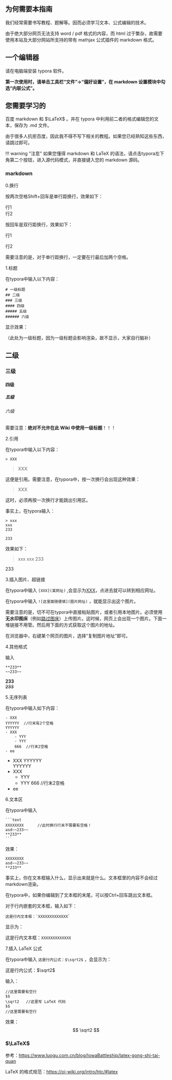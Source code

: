## 为何需要本指南

我们经常需要书写教程、题解等。因而必须学习文本、公式编辑的技术。

由于绝大部分网页无法支持 word / pdf 格式的内容，而 html 过于繁杂，故需要使用本站及大部分网站所支持的带有 mathjax 公式插件的 markdown 格式。

## 一个编辑器

请在电脑端安装 typora 软件。

**第一次使用时，请单击工具栏“文件”->“偏好设置”，在 markdown 设置模块中勾选“内联公式”。**

## 您需要学习的

百度 markdown 和 $\LaTeX$ 。并在 typora 中利用前二者的格式编辑您的文本，保存为 .md 文件。

由于很多人抗拒百度，因此我不得不写下相关的教程。如果您已经熟知这些东西，请跳过即可。

!!! warning "注意"
    如果您懂得 markdown 和 LaTeX 的语法，请点击typora左下角第二个按钮，进入源代码模式，并直接键入您的 markdown 源码。

### markdown

0.换行

按两次空格Shift+回车是单行距换行，效果如下：

行1  
行2

按回车是双行距换行，效果如下：

行1

行2

需要注意的是，对于单行距换行，一定要在行最后加两个空格。

1.标题

在typora中输入以下内容：

```text
# 一级标题
## 二级
### 三级
#### 四级
##### 五级
###### 六级
```

显示效果：

（此处为一级标题，因为一级标题会影响渲染，故不显示，大家自行脑补）

## 二级
### 三级
#### 四级
##### 五级
###### 六级

需要注意：**绝对不允许在此 Wiki 中使用一级标题**！！！

2.引用

在typora中输入以下内容：

```text
> XXX
```

> XXX

这便是引用。需要注意，在typora中，按一次换行会出现这种效果：

> XXX
>
> 

这时，必须再按一次换行才能跳出引用区。

事实上，在typora输入：

```text
> xxx
xxx
233

233
```

效果如下：

> xxx
> xxx
> 233

233

3.插入图片、超链接

在typora中输入 `[XXX](某网址)` ,会显示为[XXX](某网址)，点进去就可以转到相应网址。

在typora中输入 `![这里面随便填](图片网址)` ，就能显示出这个图片。

需要注意的是，切不可在typora中直接粘贴图片，或者引用本地图片。必须使用**无水印图床**（例如[路过图床](https://imgchr.com/)）上传图片。这时候，网页上会出现一个图片。下面一堆链接不用管。然后用下面的方式获取这个图片的地址。

在浏览器中，右键某个网页的图片，选择“复制图片地址”即可。

4.其他格式

输入

```text
**233**  
~~233~~
```

**233**  
~~233~~

5.无序列表

在typora中输入如下内容：

```text
- XXX
YYYYYY  //行末有2个空格
YYYYYY
- XXX
    - YYY
    - YYY
    666  //行末2空格
- ee
```

- XXX
YYYYYY  
YYYYYY
- XXX
    - YYY
    - YYY
    666  //行末2空格
- ee

6.文本区

在typora中输入

```text
​```text
XXXXXXXX      //此时换行行末不需要有空格！
asd~~233~~
**233**
​```
```

效果：

```text
XXXXXXXX
asd~~233~~
**233**
```

事实上，你在文本框输入什么，显示出来就是什么。文本框里的内容不会经过markdown渲染。

在typora中，如果你编辑到了文本框的末尾，可以按Ctrl+回车跳出文本框。

对于行内嵌套的文本框，输入如下：

```text
这是行内文本框：`XXXXXXXXXXXXX`
```

显示为：

这是行内文本框：`XXXXXXXXXXXXX`

7.插入 LaTeX 公式

在typora中输入 `这是行内公式：$\sqrt2$` ，会显示为：

这是行内公式：$\sqrt2$

输入：

```text
//这里需要有空行
$$
\sqrt2   //这里写 LaTeX 代码
$$
//这里需要有空行
```

效果：
$$
\sqrt2
$$

### $\LaTeX$

参考：https://www.luogu.com.cn/blog/IowaBattleship/latex-gong-shi-tai-quan

LaTeX 的格式规范：https://oi-wiki.org/intro/htc/#latex
